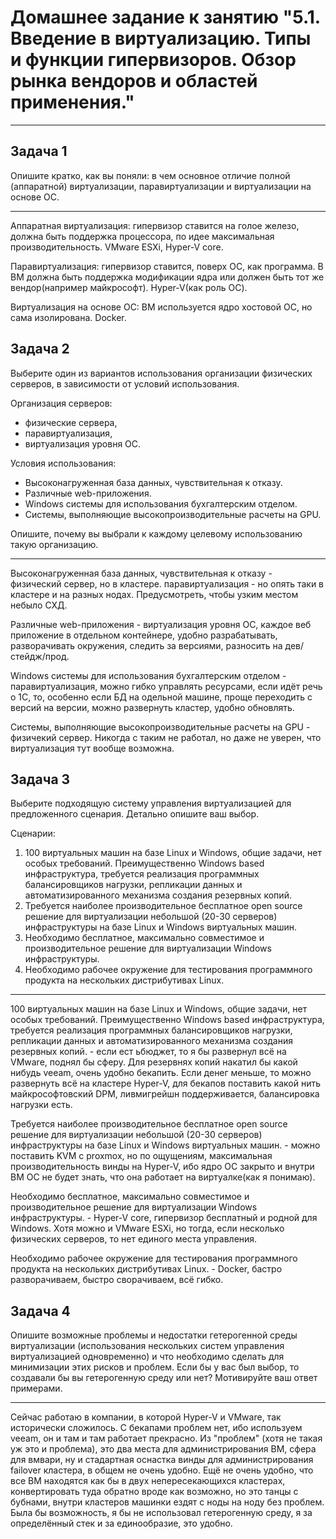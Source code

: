 # Домашнее задание к занятию "5.1. Введение в виртуализацию. Типы и функции гипервизоров. Обзор рынка вендоров и областей применения."

---

## Задача 1

Опишите кратко, как вы поняли: в чем основное отличие полной (аппаратной) виртуализации, паравиртуализации и виртуализации на основе ОС.

---

Аппаратная виртуализация: гипервизор ставится на голое железо, должна быть поддержка процессора, по идее максимальная производительность. VMware ESXi, Hyper-V core.

Паравиртуализация: гипервизор ставится, поверх ОС, как программа. В ВМ должна быть поддержка модификации ядра или должен быть тот же вендор(например майкрософт). Hyper-V(как роль ОС).

Виртуализация на основе ОС: ВМ используется ядро хостовой ОС, но сама изолирована. Docker.

## Задача 2

Выберите один из вариантов использования организации физических серверов, в зависимости от условий использования.

Организация серверов:
- физические сервера,
- паравиртуализация,
- виртуализация уровня ОС.

Условия использования:
- Высоконагруженная база данных, чувствительная к отказу.
- Различные web-приложения.
- Windows системы для использования бухгалтерским отделом.
- Системы, выполняющие высокопроизводительные расчеты на GPU.

Опишите, почему вы выбрали к каждому целевому использованию такую организацию.

---

Высоконагруженная база данных, чувствительная к отказу - физический сервер, но в кластере. паравиртуализация - но опять таки в кластере и на разных нодах. Предусмотреть, чтобы узким местом небыло СХД.

Различные web-приложения - виртуализация уровня ОС, каждое веб приложение в отдельном контейнере, удобно разрабатывать, разворачивать окружения, следить за версиями, разносить на дев/стейдж/прод.

Windows системы для использования бухгалтерским отделом - паравиртуализация, можно гибко управлять ресурсами, если идёт речь о 1С, то, особенно если БД на одельной машине, проще переходить с версий на версии, можно развернуть кластер, удобно обновлять.

Системы, выполняющие высокопроизводительные расчеты на GPU - физичекий сервер. Никогда с таким не работал, но даже не уверен, что виртуализация тут вообще возможна.

## Задача 3

Выберите подходящую систему управления виртуализацией для предложенного сценария. Детально опишите ваш выбор.

Сценарии:

1. 100 виртуальных машин на базе Linux и Windows, общие задачи, нет особых требований. Преимущественно Windows based инфраструктура, требуется реализация программных балансировщиков нагрузки, репликации данных и автоматизированного механизма создания резервных копий.
2. Требуется наиболее производительное бесплатное open source решение для виртуализации небольшой (20-30 серверов) инфраструктуры на базе Linux и Windows виртуальных машин.
3. Необходимо бесплатное, максимально совместимое и производительное решение для виртуализации Windows инфраструктуры.
4. Необходимо рабочее окружение для тестирования программного продукта на нескольких дистрибутивах Linux.

---

100 виртуальных машин на базе Linux и Windows, общие задачи, нет особых требований. Преимущественно Windows based инфраструктура, требуется реализация программных балансировщиков нагрузки, репликации данных и автоматизированного механизма создания резервных копий. - если ест ьбюджет, то я бы развернул всё на VMware, поднял бы сферу. Для резервнях копий накатил бы какой нибудь veeam, очень удобно бекапить. Если денег меньше, то можно развернуть всё на кластере Hyper-V, для бекапов поставить какой нить майкрософтовский DPM, ливмигрейшн поддерживается, балансировка нагрузки есть.

Требуется наиболее производительное бесплатное open source решение для виртуализации небольшой (20-30 серверов) инфраструктуры на базе Linux и Windows виртуальных машин. - можно поставить KVM c proxmox, но по ощущениям, максимальная производительность винды на Hyper-V, ибо ядро ОС закрыто и внутри ВМ ОС не будет знать, что она работает на виртуалке(как я понимаю).

Необходимо бесплатное, максимально совместимое и производительное решение для виртуализации Windows инфраструктуры. - Hyper-V core, гипервизор бесплатный и родной для Windows. Хотя можно и VMware ESXi, но тогда, если несколько физических серверов, то нет единого места управления.

Необходимо рабочее окружение для тестирования программного продукта на нескольких дистрибутивах Linux. - Docker, бастро разворачиваем, быстро сворачиваем, всё гибко.

## Задача 4

Опишите возможные проблемы и недостатки гетерогенной среды виртуализации (использования нескольких систем управления виртуализацией одновременно) и что необходимо сделать для минимизации этих рисков и проблем. Если бы у вас был выбор, то создавали бы вы гетерогенную среду или нет? Мотивируйте ваш ответ примерами.

---

Сейчас работаю в компании, в которой Hyper-V и VMware, так исторически сложилось. С бекапами проблем нет, ибо используем veeam, он и там и там работает прекрасно. Из "проблем" (хотя не такая уж это и проблема), это два места для администрирования ВМ, сфера для вмвари, ну и стадартная оснастка винды для администрирования failover кластера, в общем не очень удобно. Ещё не очень удобно, что все ВМ находятся как бы в двух непересекающихся кластерах, конвертировать туда обратно вроде как возможно, но это танцы с бубнами, внутри кластеров машинки ездят с ноды на ноду без проблем. 
Была бы возможность, я бы не использовал гетерогенную среду, я за определённый стек и за единообразие, это удобно. 
